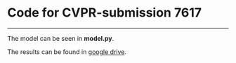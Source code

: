# Code for CVPR-submission 7617
***
The model can be seen in **model.py**.

The results can be found in [google drive](https://drive.google.com/file/d/1Dle25GZ9hiLJf0rS1wnpjz7FtXYCLuRJ/view?usp=sharing).
